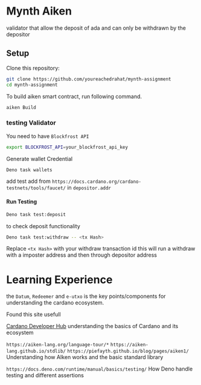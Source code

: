 # Mynth Aiken

validator that allow the deposit of ada and can only be withdrawn by the depositor


## Setup
 
Clone  this repository: 
```sh 
git clone https://github.com/youreachedrahat/mynth-assignment
cd mynth-assignment 
```

To build aiken smart contract, run following command.
```sh
aiken Build
```

### testing Validator
You need to have `Blockfrost API`
```sh
export BLOCKFROST_API=your_blockfrost_api_key
```

Generate wallet Credential
```sh
Deno task wallets
```
add test add from `https://docs.cardano.org/cardano-testnets/tools/faucet/` in `depositor.addr`




#### Run Testing
```sh
Deno task test:deposit
```
to check deposit  functionality


```sh
Deno task test:withdraw -- <tx Hash>
```
Replace `<tx Hash>` with your withdraw transaction id
this will run a withdraw with a imposter address and then through depositor address



# Learning Experience
the `Datum`, `Redeemer` and `e-utxo` is the key points/components for understanding the cardano ecosystem.

Found this site usefull

[Cardano Developer Hub](https://developers.cardano.org/) understanding  the basics of Cardano and its ecosystem

`https://aiken-lang.org/language-tour/*`
`https://aiken-lang.github.io/stdlib/`
`https://piefayth.github.io/blog/pages/aiken1/`
Understanding how AIken works and the basic standard library


`https://docs.deno.com/runtime/manual/basics/testing/`
How Deno handle testing and different assertions
